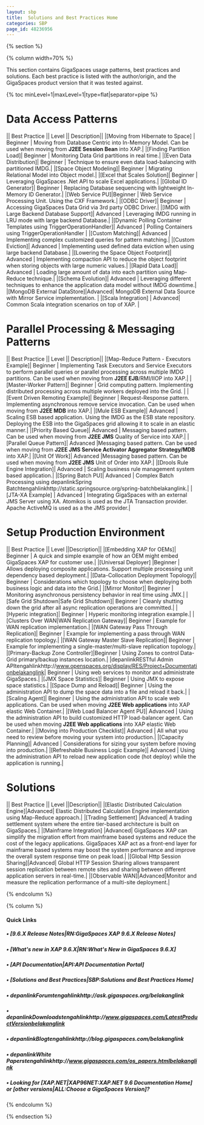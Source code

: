 ```yaml
---
layout: sbp
title:  Solutions and Best Practices Home
categories: SBP
page_id: 48236956
---
```


{% section %}

{% column width=70% %}

This section contains GigaSpaces usage patterns, best practices and solutions. Each best practice is listed with the author/origin, and the GigaSpaces product version that it was tested against.

{% toc minLevel=1|maxLevel=1|type=flat|separator=pipe %}


# Data Access Patterns
|| Best Practice || Level || Description||
|[Moving from Hibernate to Space] | Beginner | Moving from Database Centric into In-Memory Model. Can be used when moving from **J2EE Session Bean** into XAP.|
|[Finding Partition Load]| Beginner | Monitoring Data Grid partitions in real time.|
|[Even Data Distribution]| Beginner | Technique to ensure even data load-balancing with partitioned IMDG.|
|[Space Object Modeling]| Beginner | Migrating Relational Model into Object model.|
|[Excel that Scales Solution]| Beginner | Leveraging GigaSpaces .Net API to scale Excel applications.|
|[Global ID Generator]| Beginner | Replacing Database sequencing with lightweight In-Memory ID Generator.|
|[Web Service PU]|Beginner | Web Service Processing Unit. Using the CXF Framework.|
|[ODBC Driver]| Beginner | Accessing GigaSpaces Data Grid via 3rd party ODBC Driver.|
|[IMDG with Large Backend Database Support]| Advanced | Leveraging IMDG running in LRU mode with large backend Database.|
|[Dynamic Polling Container Templates using TriggerOperationHandler]| Advanced | Polling Containers using TriggerOperationHandler |
|[Custom Matching]| Advanced | Implementing complex customized queries for pattern matching.|
|[Custom Eviction]| Advanced | Implementing used defined data eviction when using large backend Database.|
|[Lowering the Space Object Footprint]| Advanced | Implementing compaction API to reduce the object footprint when storing objects with large numeric values.|
|[Rapid Data Load]| Advanced | Loading large amount of data into each partition using Map-Reduce technique.|
|[Schema Evolution]| Advanced | Leveraging different techniques to enhance the application data model without IMDG downtime.|
|[MongoDB External DataStore]|Advanced| MongoDB External Data Source with Mirror Service implementation. |
|[Scala Integration] | Advanced| Common Scala integration scenarios on top of XAP. |

# Parallel Processing & Messaging Patterns
|| Best Practice || Level || Description||
|[Map-Reduce Pattern - Executors Example]| Beginner | Implementing Task Executors and Service Executors to perform parallel queries or parallel processing across multiple IMDG partitions. Can be used when moving from **J2EE EJB**/RMI/IIOP into XAP.|
|[Master-Worker Pattern]| Beginner | Grid computing pattern. Implementing distributed processing across multiple workers deployed into the Grid. |
|[Event Driven Remoting Example]| Beginner | Request-Response pattern. Implementing asynchronous remove service invocation. Can be used when moving from **J2EE MDB** into XAP.|
|[Mule ESB Example]| Advanced | Scaling ESB based application. Using the IMDG as the ESB state repository. Deploying the ESB into the GigaSpaces grid allowing it to scale in an elastic manner.|
|[Priority Based Queue]| Advanced | Messaging based pattern. Can be used when moving from **J2EE JMS** Quality of Service into XAP.|
|[Parallel Queue Pattern]| Advanced |Messaging based pattern. Can be used when moving from **J2EE JMS Service Activator Aggregator Strategy/MDB** into XAP.|
|[Unit Of Work]| Advanced |Messaging based pattern. Can be used when moving from **J2EE JMS** Unit of Order into XAP.|
|[Drools Rule Engine Integration]| Advanced | Scaling business rule management system based application.|
|[Spring Batch PU]| Advanced | Complex Batch Processing using depanlinkSpring Batchtengahlinkhttp://static.springsource.org/spring-batchbelakanglink.|
|[JTA-XA Example] | Advanced | Integrating GigaSpaces with an external JMS Server using XA. Atomikos is used as the JTA Transaction provider. Apache ActiveMQ is used as a the JMS provider.|

# Setup Production Environment
|| Best Practice || Level ||Description||
|[Embedding XAP for OEMs]| Beginner | A quick and simple example of how an OEM might embed GigaSpaces XAP for customer use.|
|[Universal Deployer] |Beginner | Allows deploying composite applications. Support multiple processing unit dependency based deployment.|
|[Data-Collocation Deployment Topology]| Beginner | Considerations which topology to choose when deploying both business logic and data into the Grid.|
|[Mirror Monitor]| Beginner | Monitoring asynchronous persistency behavior in real time using JMX.|
|[Safe Grid Shutdown|Safe Grid Shutdown]| Beginner | Cleanly shutting down the grid after all async replication operations are committed.|
|[Hyperic integration]| Beginner | Hyperic monitoring integration example.|
|[Clusters Over WAN|WAN Replication Gateway]| Beginner | Example for WAN replication implementation.|
|[WAN Gateway Pass Through Replication]| Beginner | Example for implementing a pass through WAN replication topology.|
|[WAN Gateway Master Slave Replication]| Beginner | Example for implementing a single-master/multi-slave replication topology.|
|[Primary-Backup Zone Controller]|Beginner | Using Zones to control Data-Grid primary/backup instances location.|
|depanlinkRESTful Admin APItengahlinkhttp://www.openspaces.org/display/RES/Project+Documentationbelakanglink| Beginner | Using web services to monitor and administrate GigaSpaces.|
|[JMX Space Statistics]| Beginner | Using JMX to expose space statistics.|
|[Space Dump and Reload]| Beginner | Using the administration API to dump the space data into a file and reload it back.|
|[Scaling Agent]| Beginner | Using the administration API to scale web applications. Can be used when moving **J2EE Web applications** into XAP elastic Web Container.|
|[Web Load Balancer Agent PU]| Advanced | Using the administration API to build customized HTTP load-balancer agent. Can be used when moving **J2EE Web applications** into XAP elastic Web Container.|
|[Moving into Production Checklist]| Advanced | All what you need to review before moving your system into production.|
|[Capacity Planning]| Advanced | Considerations for sizing your system before moving into production.|
|[Refreshable Business Logic Example]| Advanced | Using the administration API to reload new application code (hot deploy) while the application is running.|

# Solutions
|| Best Practice || Level ||Description||
|[Elastic Distributed Calculation Engine]|Advanced| Elastic Distributed Calculation Engine implementation using Map-Reduce approach.|
|[Trading Settlement] |Advanced| A trading settlement system where the entire tier-based architecture is built on GigaSpaces.|
|[Mainframe Integration] |Advanced| GigaSpaces XAP can simplify the migration effort from mainframe based systems and reduce the cost of the legacy applications. GigaSpaces XAP act as a front-end layer for mainframe based systems may boost the system performance and improve the overall system response time on peak load.|
|[Global Http Session Sharing]|Advanced| Global HTTP Session Sharing allows transparent session replication between remote sites and sharing between different application servers in real-time.|
|[Observable WAN]|Advanced|Monitor and measure the replication performance of a multi-site deployment.|

{% endcolumn %}


{% column %}


#### Quick Links

##### • [9.6.X Release Notes|RN:GigaSpaces XAP 9.6.X Release Notes]

##### • [What's new in XAP 9.6.X|RN:What's New in GigaSpaces 9.6.X]

##### • [API Documentation|API:API Documentation Portal]

##### • [Solutions and Best Practices|SBP:Solutions and Best Practices Home]

##### • depanlinkForumtengahlinkhttp://ask.gigaspaces.org/belakanglink

##### • depanlinkDownloadstengahlinkhttp://www.gigaspaces.com/LatestProductVersionbelakanglink

##### • depanlinkBlogtengahlinkhttp://blog.gigaspaces.com/belakanglink

##### • depanlinkWhite Paperstengahlinkhttp://www.gigaspaces.com/os_papers.htmlbelakanglink

##### • Looking for **[XAP.NET|XAP96NET:XAP.NET 9.6 Documentation Home]** or **[other versions|ALL:Choose a GigaSpaces Version]**?


{% endcolumn %}

{% endsection %}
